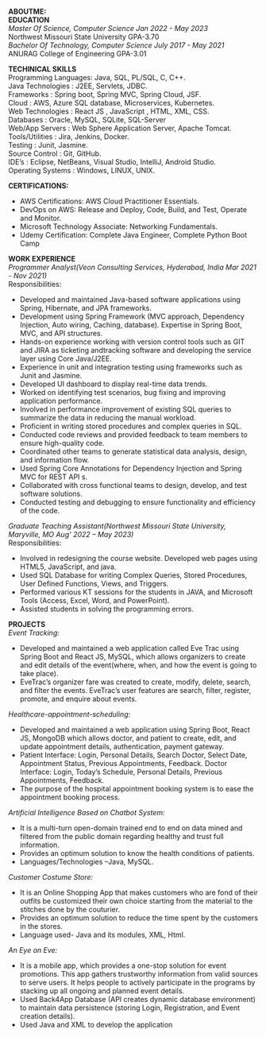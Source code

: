 **ABOUTME:**<br>
**EDUCATION**<br>
*Master Of Science, Computer Science                                                  Jan 2022 - May 2023*<br>
Northwest Missouri State University                        GPA-3.70<br>
*Bachelor Of Technology, Computer Science                                             July 2017 - May 2021*<br>
ANURAG College of Engineering                              GPA-3.01<br>

**TECHINICAL SKILLS**<br>
Programming Languages: Java, SQL, PL/SQL, C, C++.<br>
Java Technologies : J2EE, Servlets, JDBC.<br>
Frameworks : Spring boot, Spring MVC, Spring Cloud, JSF.<br>
Cloud : AWS, Azure SQL database, Microservices, Kubernetes.<br>
Web Technologies : React JS , JavaScript , HTML, XML, CSS.<br>
Databases : Oracle, MySQL, SQLite, SQL-Server<br>
Web/App Servers : Web Sphere Application Server, Apache Tomcat.<br>
Tools/Utilities : Jira, Jenkins, Docker.<br>
Testing : Junit, Jasmine.<br>
Source Control : Git, GitHub.<br>
IDE’s : Eclipse, NetBeans, Visual Studio, IntelliJ, Android Studio.<br>
Operating Systems : Windows, LINUX, UNIX.<br>

**CERTIFICATIONS:**<br>
- AWS Certifications: AWS Cloud Practitioner Essentials.<br>
- DevOps on AWS: Release and Deploy, Code, Build, and Test, Operate and Monitor.<br>
- Microsoft Technology Associate: Networking Fundamentals.<br>
- Udemy Certification: Complete Java Engineer, Complete Python Boot Camp<br>

**WORK EXPERIENCE**<br>
*Programmer Analyst(Veon Consulting Services, Hyderabad, India Mar 2021 - Nov 2021)*<br>
Responsibilities:<br>
- Developed and maintained Java-based software applications using Spring, Hibernate, and JPA frameworks.
- Development using Spring Framework (MVC approach, Dependency Injection, Auto wiring, Caching,
database). Expertise in Spring Boot, MVC, and API structures.
- Hands-on experience working with version control tools such as GIT and JIRA as ticketing andtracking
software and developing the service layer using Core Java/J2EE.
- Experience in unit and integration testing using frameworks such as Junit and Jasmine.
- Developed UI dashboard to display real-time data trends.
- Worked on identifying test scenarios, bug fixing and improving application performance.
- Involved in performance improvement of existing SQL queries to summarize the data in reducing the
manual workload.
- Proficient in writing stored procedures and complex queries in SQL.
- Conducted code reviews and provided feedback to team members to ensure high-quality code.
- Coordinated other teams to generate statistical data analysis, design, and information flow.
- Used Spring Core Annotations for Dependency Injection and Spring MVC for REST API s.
- Collaborated with cross functional teams to design, develop, and test software solutions.
- Conducted testing and debugging to ensure functionality and efficiency of the code.

*Graduate Teaching Assistant(Northwest Missouri State University, Maryville, MO Aug' 2022 – May 2023)*<br>
Responsibilities:<br>
- Involved in redesigning the course website. Developed web pages using HTML5, JavaScript, and java.
- Used SQL Database for writing Complex Queries, Stored Procedures, User Defined Functions, Views, and
Triggers.
- Performed various KT sessions for the students in JAVA, and Microsoft Tools (Access, Excel, Word, and
PowerPoint).
- Assisted students in solving the programming errors.

**PROJECTS**<br>
*Event Tracking:*<br>
- Developed and maintained a web application called Eve Trac using Spring Boot and React JS, MySQL, which
allows organizers to create and edit details of the event(where, when, and how the event is going to take
place).
- EveTrac’s organizer fare was created to create, modify, delete, search, and filter the events. EveTrac’s user
features are search, filter, register, promote, and enquire about events.

*Healthcare-appointment-scheduling:*<br>
- Developed and maintained a web application using Spring Boot, React JS, MongoDB which allows doctor, and
patient to create, edit, and update appointment details, authentication, payment gateway.
- Patient Interface: Login, Personal Details, Search Doctor, Select Date, Appointment Status, Previous
Appointments, Feedback. Doctor Interface: Login, Today’s Schedule, Personal Details, Previous
Appointments, Feedback.
- The purpose of the hospital appointment booking system is to ease the appointment booking process.

*Artificial Intelligence Based on Chatbot System:*<br>
- It is a multi-turn open-domain trained end to end on data mined and filtered from the public domain regarding healthy and
trust full information.
- Provides an optimum solution to know the health conditions of patients.
- Languages/Technologies –Java, MySQL.

*Customer Costume Store:*<br>
- It is an Online Shopping App that makes customers who are fond of their outfits be customized their own choice starting from
the material to the stitches done by the couturier.
- Provides an optimum solution to reduce the time spent by the customers in the stores.
- Language used- Java and its modules, XML, Html.

*An Eye on Eve:*<br>
- It is a mobile app, which provides a one-stop solution for event promotions. This app gathers trustworthy information from valid
sources to serve users. It helps people to actively participate in the programs by stacking up all ongoing and planned event
details.
- Used Back4App Database (API creates dynamic database environment) to maintain data persistence (storing Login, Registration,
and Event creation details).
- Used Java and XML to develop the application

